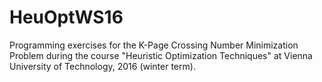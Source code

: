 # HeuOptWS16


Programming exercises for the K-Page Crossing Number Minimization Problem during the course "Heuristic Optimization Techniques" at Vienna University of Technology, 2016 (winter term).
